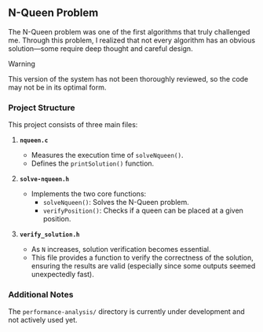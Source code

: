 ## N-Queen Problem

The N-Queen problem was one of the first algorithms that truly challenged me. Through this problem, I realized that not every algorithm has an obvious solution—some require deep thought and careful design.

> [!WARNING] 
> This version of the system has not been thoroughly reviewed, so the code may not be in its optimal form.

### Project Structure

This project consists of three main files:

1. **`nqueen.c`**  
   - Measures the execution time of `solveNqueen()`.  
   - Defines the `printSolution()` function.  

2. **`solve-nqueen.h`**  
   - Implements the two core functions:  
     - `solveNqueen()`: Solves the N-Queen problem.  
     - `verifyPosition()`: Checks if a queen can be placed at a given position.  

3. **`verify_solution.h`**  
   - As `N` increases, solution verification becomes essential.  
   - This file provides a function to verify the correctness of the solution, ensuring the results are valid (especially since some outputs seemed unexpectedly fast).  

### Additional Notes

The `performance-analysis/` directory is currently under development and not actively used yet.
